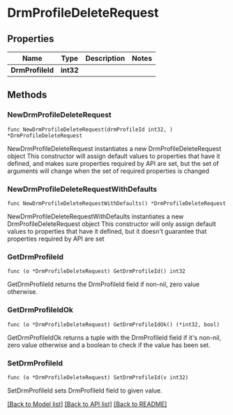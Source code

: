 # DrmProfileDeleteRequest

## Properties

Name | Type | Description | Notes
------------ | ------------- | ------------- | -------------
**DrmProfileId** | **int32** |  | 

## Methods

### NewDrmProfileDeleteRequest

`func NewDrmProfileDeleteRequest(drmProfileId int32, ) *DrmProfileDeleteRequest`

NewDrmProfileDeleteRequest instantiates a new DrmProfileDeleteRequest object
This constructor will assign default values to properties that have it defined,
and makes sure properties required by API are set, but the set of arguments
will change when the set of required properties is changed

### NewDrmProfileDeleteRequestWithDefaults

`func NewDrmProfileDeleteRequestWithDefaults() *DrmProfileDeleteRequest`

NewDrmProfileDeleteRequestWithDefaults instantiates a new DrmProfileDeleteRequest object
This constructor will only assign default values to properties that have it defined,
but it doesn't guarantee that properties required by API are set

### GetDrmProfileId

`func (o *DrmProfileDeleteRequest) GetDrmProfileId() int32`

GetDrmProfileId returns the DrmProfileId field if non-nil, zero value otherwise.

### GetDrmProfileIdOk

`func (o *DrmProfileDeleteRequest) GetDrmProfileIdOk() (*int32, bool)`

GetDrmProfileIdOk returns a tuple with the DrmProfileId field if it's non-nil, zero value otherwise
and a boolean to check if the value has been set.

### SetDrmProfileId

`func (o *DrmProfileDeleteRequest) SetDrmProfileId(v int32)`

SetDrmProfileId sets DrmProfileId field to given value.



[[Back to Model list]](../README.md#documentation-for-models) [[Back to API list]](../README.md#documentation-for-api-endpoints) [[Back to README]](../README.md)


